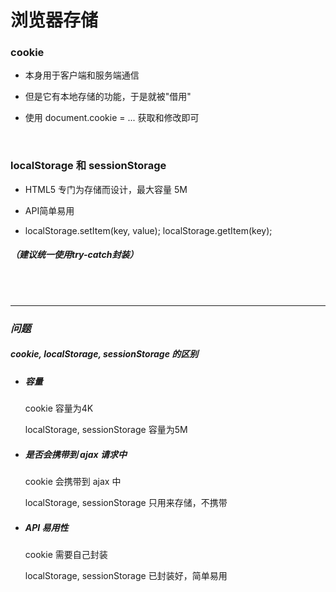 # 浏览器存储

### cookie

- 本身用于客户端和服务端通信

- 但是它有本地存储的功能，于是就被"借用"

- 使用 document.cookie = ... 获取和修改即可

<br/>

### localStorage 和 sessionStorage

- HTML5 专门为存储而设计，最大容量 5M

- API简单易用

- localStorage.setItem(key, value); localStorage.getItem(key);

##### （建议统一使用try-catch封装）

<br/>

<br/>

------



### *问题*

##### cookie, localStorage, sessionStorage 的区别

- ##### 容量

  cookie 容量为4K

  localStorage, sessionStorage 容量为5M

- ##### 是否会携带到 ajax 请求中

  cookie 会携带到 ajax 中

  localStorage, sessionStorage 只用来存储，不携带

- ##### API 易用性

  cookie 需要自己封装

  localStorage, sessionStorage 已封装好，简单易用